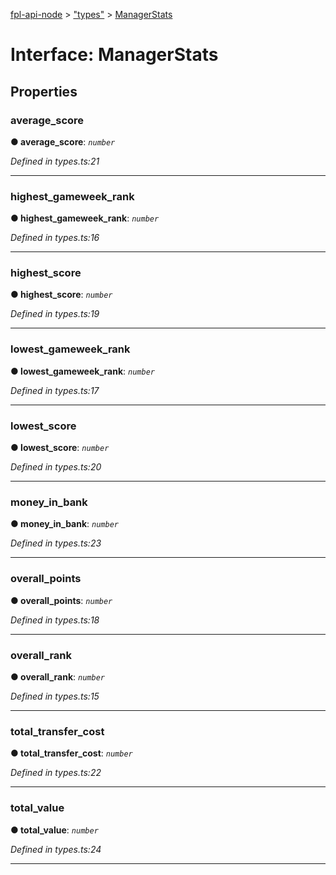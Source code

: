 [fpl-api-node](../README.md) > ["types"](../modules/_types_.md) > [ManagerStats](../interfaces/_types_.managerstats.md)



# Interface: ManagerStats


## Properties
<a id="average_score"></a>

###  average_score

**●  average_score**:  *`number`* 

*Defined in types.ts:21*





___

<a id="highest_gameweek_rank"></a>

###  highest_gameweek_rank

**●  highest_gameweek_rank**:  *`number`* 

*Defined in types.ts:16*





___

<a id="highest_score"></a>

###  highest_score

**●  highest_score**:  *`number`* 

*Defined in types.ts:19*





___

<a id="lowest_gameweek_rank"></a>

###  lowest_gameweek_rank

**●  lowest_gameweek_rank**:  *`number`* 

*Defined in types.ts:17*





___

<a id="lowest_score"></a>

###  lowest_score

**●  lowest_score**:  *`number`* 

*Defined in types.ts:20*





___

<a id="money_in_bank"></a>

###  money_in_bank

**●  money_in_bank**:  *`number`* 

*Defined in types.ts:23*





___

<a id="overall_points"></a>

###  overall_points

**●  overall_points**:  *`number`* 

*Defined in types.ts:18*





___

<a id="overall_rank"></a>

###  overall_rank

**●  overall_rank**:  *`number`* 

*Defined in types.ts:15*





___

<a id="total_transfer_cost"></a>

###  total_transfer_cost

**●  total_transfer_cost**:  *`number`* 

*Defined in types.ts:22*





___

<a id="total_value"></a>

###  total_value

**●  total_value**:  *`number`* 

*Defined in types.ts:24*





___


